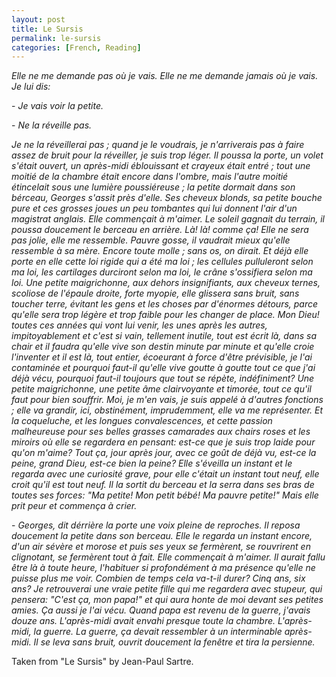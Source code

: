 ```yaml
---
layout: post
title: Le Sursis
permalink: le-sursis
categories: [French, Reading]
---
```


*Elle ne me demande pas où je vais. Elle ne me demande jamais où je vais.
Je lui dis:*

 \- *Je vais voir la petite.*

 \- *Ne la réveille pas.*

*Je ne la réveillerai pas ; quand je le voudrais, je n'arriverais pas à
faire assez de bruit pour la réveiller, je suis trop léger. Il poussa la
porte, un volet s'était ouvert, un après-midi éblouissant et crayeux
était entré ; tout une moitié de la chambre était encore dans l'ombre,
mais l'autre moitié étincelait sous une lumière poussiéreuse ; la petite
dormait dans son bérceau, Georges s'assit près d'elle. Ses cheveux
blonds, sa petite bouche pure et ces grosses joues un peu tombantes qui
lui donnent l'air d'un magistrat anglais. Elle commençait à m'aimer. Le
soleil gagnait du terrain, il poussa doucement le berceau en arrière.
Là! là! comme ça! Elle ne sera pas jolie, elle me ressemble. Pauvre
gosse, il vaudrait mieux qu'elle ressemble à sa mère. Encore toute
molle ; sans os, on dirait. Et déjà elle porte en elle cette loi rigide
qui a été ma loi ; les cellules pulluleront selon ma loi, les cartilages
durciront selon ma loi, le crâne s'ossifiera selon ma loi. Une petite
maigrichonne, aux dehors insignifiants, aux cheveux ternes, scoliose de
l'épaule droite, forte myopie, elle glissera sans bruit, sans toucher
terre, évitant les gens et les choses par d'énormes détours, parce
qu'elle sera trop légère et trop faible pour les changer de place. Mon
Dieu! toutes ces années qui vont lui venir, les unes après les autres,
impitoyablement et c'est si vain, tellement inutile, tout est écrit là,
dans sa chair et il faudra qu'elle vive son destin minute par minute et
qu'elle croie l'inventer et il est là, tout entier, écoeurant à force
d'être prévisible, je l'ai contaminée et pourquoi faut-il qu'elle vive
goutte à goutte tout ce que j'ai déjà vécu, pourquoi faut-il toujours
que tout se répète, indéfiniment? Une petite maigrichonne, une petite
âme clairvoyante et timorée, tout ce qu'il faut pour bien souffrir. Moi,
je m'en vais, je suis appelé à d'autres fonctions ; elle va grandir,
ici, obstinément, imprudemment, elle va me représenter. Et la
coqueluche, et les longues convalescences, et cette passion malheureuse
pour ses belles grasses camarades aux chairs roses et les miroirs où
elle se regardera en pensant: est-ce que je suis trop laide pour qu'on
m'aime? Tout ça, jour après jour, avec ce goût de déjà vu, est-ce la
peine, grand Dieu, est-ce bien la peine? Elle s'éveilla un instant et le
regarda avec une curiosité grave, pour elle c'était un instant tout
neuf, elle croit qu'il est tout neuf. Il la sortit du berceau et la
serra dans ses bras de toutes ses forces: "Ma petite! Mon petit bébé! Ma
pauvre petite!" Mais elle prit peur et commença à crier.*

 \- *Georges, dit dérrière la porte une voix pleine de reproches. Il
   reposa doucement la petite dans son berceau. Elle le regarda un
instant encore, d'un air sévère et morose et puis ses yeux se fermèrent,
se rouvrirent en clignotant, se fermèrent tout à fait. Elle commençait à
m'aimer. Il aurait fallu être là à toute heure, l'habituer si
profondément à ma présence qu'elle ne puisse plus me voir. Combien de
temps cela va-t-il durer? Cinq ans, six ans? Je retrouverai une vraie
petite fille qui me regardera avec stupeur, qui pensera: "C'est ça, mon
papa!" et qui aura honte de moi devant ses petites amies. Ça aussi je
l'ai vécu. Quand papa est revenu de la guerre, j'avais douze ans.
L'après-midi avait envahi presque toute la chambre. L'après-midi, la guerre.
La guerre, ça devait ressembler à un interminable après-midi. Il se leva
sans bruit, ouvrit doucement la fenêtre et tira la persienne.*

Taken from "Le Sursis" by Jean-Paul Sartre.




